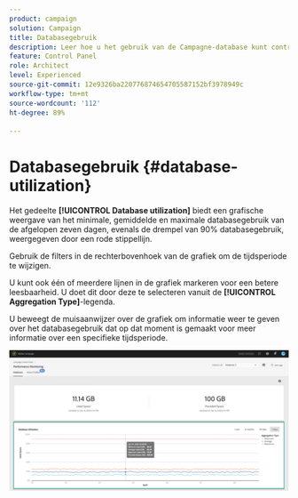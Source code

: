 ```yaml
---
product: campaign
solution: Campaign
title: Databasegebruik
description: Leer hoe u het gebruik van de Campagne-database kunt controleren in het Configuratiescherm.
feature: Control Panel
role: Architect
level: Experienced
source-git-commit: 12e9326ba220776874654705587152bf3978949c
workflow-type: tm+mt
source-wordcount: '112'
ht-degree: 89%

---
```


# Databasegebruik {#database-utilization}

Het gedeelte **[!UICONTROL Database utilization]** biedt een grafische weergave van het minimale, gemiddelde en maximale databasegebruik van de afgelopen zeven dagen, evenals de drempel van 90% databasegebruik, weergegeven door een rode stippellijn.

Gebruik de filters in de rechterbovenhoek van de grafiek om de tijdsperiode te wijzigen.

U kunt ook één of meerdere lijnen in de grafiek markeren voor een betere leesbaarheid. U doet dit door deze te selecteren vanuit de **[!UICONTROL Aggregation Type]**-legenda.

U beweegt de muisaanwijzer over de grafiek om informatie weer te geven over het databasegebruik dat op dat moment is gemaakt voor meer informatie over een specifieke tijdsperiode.

![](assets/databases_dashboard_detail.png)
